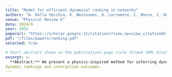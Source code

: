 ```yaml
---
title: "Model for efficient dynamical ranking in networks"
authors: "A. Della Vecchia, K. Neocosmos, D. Larremore, C. Moore, C. De Bacco"
venue: "Physical Review E"
date: 2024/9
year: 2025
paperurl: "https://scholar.google.it/citations?view_op=view_citation&hl=en&user=aaeUheEAAAAJ&citation_for_view=aaeUheEAAAAJ:2osOgNQ5qMEC"   # replace with the actual JMLR URL (or Scholar)
pdf: "/files/papers/ranking.pdf"
selected: true

# Short abstract shown on the publications page (safe folded YAML block)
excerpt: >-
  **Abstract:** We present a physics-inspired method for inferring dynamic rankings in directed temporal networks—networks in which each directed and timestamped edge reflects the outcome and timing of a pairwise interaction. The inferred ranking of each node is real-valued and varies in time as each new edge, encoding an outcome like a win or loss, raises or lowers the node's estimated strength or prestige, as is often observed in real scenarios including sequences of games, tournaments, or interactions in animal hierarchies. Our method works by solving a linear system of equations and requires only one parameter to be tuned. As a result, the corresponding algorithm is scalable and efficient. We test our method by evaluating its ability to predict interactions (edges' existence) and their outcomes (edges' directions) in a variety of applications, including both synthetic and real data. Our analysis shows that in many cases our method's performance is better than existing methods for predicting
dynamic rankings and interaction outcomes.
---
```

